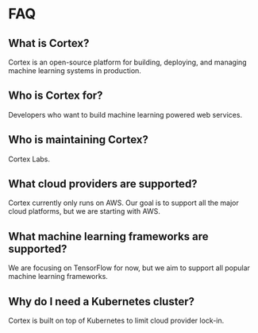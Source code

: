 # FAQ

## What is Cortex?

Cortex is an open-source platform for building, deploying, and managing machine learning systems in production.

## Who is Cortex for?

Developers who want to build machine learning powered web services.

## Who is maintaining Cortex?

Cortex Labs.

## What cloud providers are supported?

Cortex currently only runs on AWS. Our goal is to support all the major cloud platforms, but we are starting with AWS.

## What machine learning frameworks are supported?

We are focusing on TensorFlow for now, but we aim to support all popular machine learning frameworks.

## Why do I need a Kubernetes cluster?

Cortex is built on top of Kubernetes to limit cloud provider lock-in.
